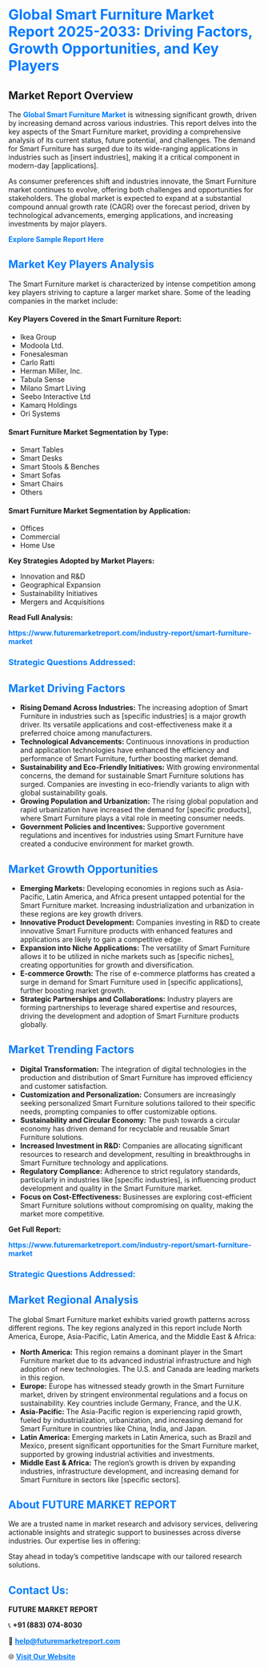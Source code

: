 <h1 style="color: #007BFF;">Global Smart Furniture Market Report 2025-2033: Driving Factors, Growth Opportunities, and Key Players</h1>

<section id="overview">
<h2>Market Report Overview</h2>
<p>The <a href="https://www.futuremarketreport.com/industry-report/smart-furniture-market" style="color: #007BFF; text-decoration: none;"><strong>Global Smart Furniture Market</strong></a> is witnessing significant growth, driven by increasing demand across various industries. This report delves into the key aspects of the Smart Furniture market, providing a comprehensive analysis of its current status, future potential, and challenges. The demand for Smart Furniture has surged due to its wide-ranging applications in industries such as [insert industries], making it a critical component in modern-day [applications].</p>
<p>As consumer preferences shift and industries innovate, the Smart Furniture market continues to evolve, offering both challenges and opportunities for stakeholders. The global market is expected to expand at a substantial compound annual growth rate (CAGR) over the forecast period, driven by technological advancements, emerging applications, and increasing investments by major players.</p>
</section>

<section id="overview">
<p><a href="https://www.futuremarketreport.com/request-sample/reportId=91657" style="color: #007BFF; text-decoration: none;"><strong>Explore Sample Report Here</strong></a></p>
</section>

<section id="key-players">
<h2 style="color: #007BFF;">Market Key Players Analysis</h2>
<p>The Smart Furniture market is characterized by intense competition among key players striving to capture a larger market share. Some of the leading companies in the market include:</p>
<h4>Key Players Covered in the Smart Furniture Report:</h4>
<ul><li>Ikea Group</li><li>Modoola Ltd.</li><li>Fonesalesman</li><li>Carlo Ratti</li><li>Herman Miller, Inc.</li><li>Tabula Sense</li><li>Milano Smart Living</li><li>Seebo Interactive Ltd</li><li>Kamarq Holdings</li><li>Ori Systems</li></ul>
<h4>Smart Furniture Market Segmentation by Type:</h4>
<ul><li>Smart Tables</li><li>Smart Desks</li><li>Smart Stools &amp; Benches</li><li>Smart Sofas</li><li>Smart Chairs</li><li>Others</li></ul>

<h4>Smart Furniture Market Segmentation by Application:</h4>
<ul><li>Offices</li><li>Commercial</li><li>Home Use</li></ul>
<p><strong>Key Strategies Adopted by Market Players:</strong></p>
<ul>
<li>Innovation and R&D</li>
<li>Geographical Expansion</li>
<li>Sustainability Initiatives</li>
<li>Mergers and Acquisitions</li>
</ul>
</section>

<section>
<p><strong>Read Full Analysis: </strong></p><a href="https://www.futuremarketreport.com/industry-report/smart-furniture-market" style="color: #007BFF; text-decoration: none;"><strong>https://www.futuremarketreport.com/industry-report/smart-furniture-market</strong></a>
<h3 style="color: #007BFF;">Strategic Questions Addressed:</h3>
</section>

<section id="driving-factors">
<h2 style="color: #007BFF;">Market Driving Factors</h2>
<ul>
<li><strong>Rising Demand Across Industries:</strong> The increasing adoption of Smart Furniture in industries such as [specific industries] is a major growth driver. Its versatile applications and cost-effectiveness make it a preferred choice among manufacturers.</li>
<li><strong>Technological Advancements:</strong> Continuous innovations in production and application technologies have enhanced the efficiency and performance of Smart Furniture, further boosting market demand.</li>
<li><strong>Sustainability and Eco-Friendly Initiatives:</strong> With growing environmental concerns, the demand for sustainable Smart Furniture solutions has surged. Companies are investing in eco-friendly variants to align with global sustainability goals.</li>
<li><strong>Growing Population and Urbanization:</strong> The rising global population and rapid urbanization have increased the demand for [specific products], where Smart Furniture plays a vital role in meeting consumer needs.</li>
<li><strong>Government Policies and Incentives:</strong> Supportive government regulations and incentives for industries using Smart Furniture have created a conducive environment for market growth.</li>
</ul>
</section>

<section id="growth-opportunities">
<h2 style="color: #007BFF;">Market Growth Opportunities</h2>
<ul>
<li><strong>Emerging Markets:</strong> Developing economies in regions such as Asia-Pacific, Latin America, and Africa present untapped potential for the Smart Furniture market. Increasing industrialization and urbanization in these regions are key growth drivers.</li>
<li><strong>Innovative Product Development:</strong> Companies investing in R&D to create innovative Smart Furniture products with enhanced features and applications are likely to gain a competitive edge.</li>
<li><strong>Expansion into Niche Applications:</strong> The versatility of Smart Furniture allows it to be utilized in niche markets such as [specific niches], creating opportunities for growth and diversification.</li>
<li><strong>E-commerce Growth:</strong> The rise of e-commerce platforms has created a surge in demand for Smart Furniture used in [specific applications], further boosting market growth.</li>
<li><strong>Strategic Partnerships and Collaborations:</strong> Industry players are forming partnerships to leverage shared expertise and resources, driving the development and adoption of Smart Furniture products globally.</li>
</ul>
</section>

<section id="trending-factors">
<h2 style="color: #007BFF;">Market Trending Factors</h2>
<ul>
<li><strong>Digital Transformation:</strong> The integration of digital technologies in the production and distribution of Smart Furniture has improved efficiency and customer satisfaction.</li>
<li><strong>Customization and Personalization:</strong> Consumers are increasingly seeking personalized Smart Furniture solutions tailored to their specific needs, prompting companies to offer customizable options.</li>
<li><strong>Sustainability and Circular Economy:</strong> The push towards a circular economy has driven demand for recyclable and reusable Smart Furniture solutions.</li>
<li><strong>Increased Investment in R&D:</strong> Companies are allocating significant resources to research and development, resulting in breakthroughs in Smart Furniture technology and applications.</li>
<li><strong>Regulatory Compliance:</strong> Adherence to strict regulatory standards, particularly in industries like [specific industries], is influencing product development and quality in the Smart Furniture market.</li>
<li><strong>Focus on Cost-Effectiveness:</strong> Businesses are exploring cost-efficient Smart Furniture solutions without compromising on quality, making the market more competitive.</li>
</ul>
</section>

<section>
<p><strong>Get Full Report: </strong></p><a href="https://www.futuremarketreport.com/industry-report/smart-furniture-market" style="color: #007BFF; text-decoration: none;"><strong>https://www.futuremarketreport.com/industry-report/smart-furniture-market</strong></a>
<h3 style="color: #007BFF;">Strategic Questions Addressed:</h3>
</section>


<section id="regional-analysis">
<h2 style="color: #007BFF;">Market Regional Analysis</h2>
<p>The global Smart Furniture market exhibits varied growth patterns across different regions. The key regions analyzed in this report include North America, Europe, Asia-Pacific, Latin America, and the Middle East & Africa:</p>
<ul>
<li><strong>North America:</strong> This region remains a dominant player in the Smart Furniture market due to its advanced industrial infrastructure and high adoption of new technologies. The U.S. and Canada are leading markets in this region.</li>
<li><strong>Europe:</strong> Europe has witnessed steady growth in the Smart Furniture market, driven by stringent environmental regulations and a focus on sustainability. Key countries include Germany, France, and the U.K.</li>
<li><strong>Asia-Pacific:</strong> The Asia-Pacific region is experiencing rapid growth, fueled by industrialization, urbanization, and increasing demand for Smart Furniture in countries like China, India, and Japan.</li>
<li><strong>Latin America:</strong> Emerging markets in Latin America, such as Brazil and Mexico, present significant opportunities for the Smart Furniture market, supported by growing industrial activities and investments.</li>
<li><strong>Middle East & Africa:</strong> The region’s growth is driven by expanding industries, infrastructure development, and increasing demand for Smart Furniture in sectors like [specific sectors].</li>
</ul>
</section>

<footer>
<h2 style="color: #007BFF;">About FUTURE MARKET REPORT</h2>
<p>We are a trusted name in market research and advisory services, delivering actionable insights and strategic support to businesses across diverse industries. Our expertise lies in offering:</p>

<p>Stay ahead in today’s competitive landscape with our tailored research solutions.</p>

<h2 style="color: #007BFF;">Contact Us:</h2>
<p><strong>FUTURE MARKET REPORT</strong></p>
<p>📞 <strong>+91 (883) 074-8030</strong></p>
<p>📧 <strong><a href="mailto:help@futuremarketreport.com" style="color: #007BFF;">help@futuremarketreport.com</a></strong></p>
<p>🌐 <strong><a href="https://www.futuremarketreport.com/" style="color: #007BFF;">Visit Our Website</a></strong></p>
</footer>